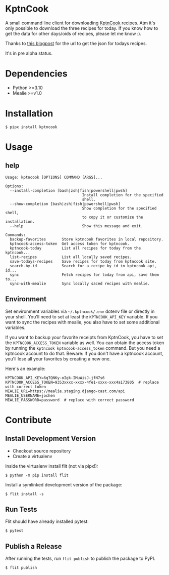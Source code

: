 # KptnCook

A small command line client for downloading [KptnCook](https://www.kptncook.com/) recipes. Atm it's only possible to download the three
recipes for today. If you know how to get the data for other days/oids
of recipes, please let me know :).

Thanks to [this blogpost](https://medium.com/analytics-vidhya/reversing-and-analyzing-the-cooking-app-kptncook-my-recipe-collection-5b5b04e5a085) for the url to get the json for todays recipes.

It's in pre alpha status.

# Dependencies
* Python >=3.10
* Mealie >=v1.0

# Installation

```shell
$ pipx install kptncook
```

# Usage

## help

```shell
Usage: kptncook [OPTIONS] COMMAND [ARGS]...

Options:
  --install-completion [bash|zsh|fish|powershell|pwsh]
                                  Install completion for the specified
                                  shell.
  --show-completion [bash|zsh|fish|powershell|pwsh]
                                  Show completion for the specified shell,
                                  to copy it or customize the installation.
  --help                          Show this message and exit.

Commands:
  backup-favorites       Store kptncook favorites in local repository.
  kptncook-access-token  Get access token for kptncook.
  kptncook-today         List all recipes for today from the kptncook...
  list-recipes           List all locally saved recipes.
  save-todays-recipes    Save recipes for today from kptncook site.
  search-by-id           Search for a recipe by id in kptncook api, id...
  sync                   Fetch recipes for today from api, save them to...
  sync-with-mealie       Sync locally saced recipes with mealie.
```

## Environment

Set environment variables via `~/.kptncook/.env` dotenv file or directly in your shell. You'll need to set at least the `KPTNCOOK_API_KEY` variable. If you want to sync the recipes with mealie, you also have to set some additional variables.

If you want to backup your favorite receipts from KptnCook, you have to set the `KPTNCOOK_ACCESS_TOKEN` variable as well. You can obtain the access token by running the `kptncook kptncook-access_token` command. But you need a kptncook account to do that.
Beware: If you don't have a kptncook account, you'll lose all your favorites by creating a new one.

Here's an example:

```shell
KPTNCOOK_API_KEY=6q7QNKy-oIgk-IMuWisJ-jfN7s6
KPTNCOOK_ACCESS_TOKEN=9353xxxx-xxxx-4fe1-xxxx-xxx4a173805  # replace with correct token
MEALIE_URL=https://mealie.staging.django-cast.com/api
MEALIE_USERNAME=jochen
MEALIE_PASSWORD=password  # replace with correct password
```

# Contribute

## Install Development Version

- Checkout source repository
- Create a virtualenv

Inside the virtualenv install flit (not via pipx!):
```shell
$ python -m pip install flit
```

Install a symlinked development version of the package:
```
$ flit install -s
```
## Run Tests

Flit should have already installed pytest:

```shell
$ pytest
```

## Publish a Release

After running the tests, run `flit publish` to publish the package to PyPI.

```shell
$ flit publish
```
